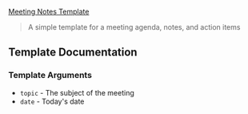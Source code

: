 [Meeting Notes Template](./template.jsonnet)

> A simple template for a meeting agenda, notes, and action items

## Template Documentation

### Template Arguments

-   `topic` - The subject of the meeting
-   `date` - Today's date
